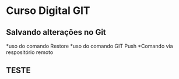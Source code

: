 # Curso Digital GIT

## Salvando alterações no Git
*uso do comando Restore
*uso do comando GIT Push
*Comando via respositório remoto

## TESTE ##
